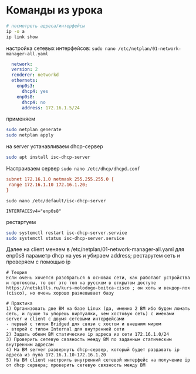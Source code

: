 # Команды из урока
```bash
# посмотреть адреса/интерфейсы
ip -o a
ip link show
```
настройка сетевых интерфейсов: `sudo nano /etc/netplan/01-network-manager-all.yaml`
```yaml
  network:
  version: 2
  renderer: networkd
  ethernets:
    enp0s3:
      dhcp4: yes
    enp0s8:
      dhcp4: no
      address: 172.16.1.5/24
```
применяем
```bash
sudo netplan generate
sudo netplan apply
```
на server устанавливаем dhcp-сервер
```bash
sudo apt install isc-dhcp-server
```
Настраиваем сервер `sudo nano /etc/dhcp/dhcpd.conf`
```ini
subnet 172.16.1.0 netmask 255.255.255.0 {
 range 172.16.1.10 172.16.1.20;
}
```
`sudo nano /etc/default/isc-dhcp-server`
```
INTERFACESv4="enp0s8"
```
рестартуем
```bash
sudo systemctl restart isc-dhcp-server.service
sudo systemctl status isc-dhcp-server.service
```
Далее на client меняем в /etc/netplan/01-network-manager-all.yaml для enp0s8 параметр dhcp на yes и убираем address; рестарутем сеть и проверяем с помощью ip
```
# Теория
Если очень хочется разобраться в основах сети, как работают устройства и протоколы, то вот это топ на русском в открытом доступе https://netskills.ru/kurs-molodogo-boitca-cisco ; он хоть и вендор-лок (cisco), но очень хорошо разжевывает базу

# Практика
1) Организовать две ВМ на базе Linux (да, именно 2 ВМ ибо будем ломать сеть, и лучше ты упорешь виртуалки, чем хостовую сеть) с именами server и client с двумя сетевыми интерфейсами
- первый с типом Bridged для связи с хостом и внешним миром
- второй с типом Internal для внутренней сети
2) Задать обеим ВМ статические ip адреса из сети 172.16.1.0/24
3) Проверить сетевую свзяность между ВМ по заданным статическим внутренним адресам
4) На ВМ server развернуть dhcp-сервер, который будет раздавать ip адреса из пула 172.16.1.10-172.16.1.20
5) На ВМ client настроить внутренний сетевой интерфейс на получение ip от dhcp сервера; проверить сетевую связность между ВМ
